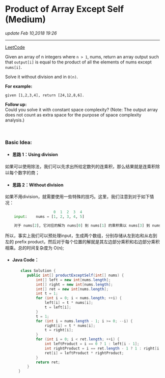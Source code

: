 #  Product of Array Except Self (Medium)
_update Feb 10,2018  19:26_

---
[LeetCode](https://leetcode.com/problems/product-of-array-except-self/description/)


Given an array of n integers where `n > 1`, nums, return an array output such that `output[i]` is equal to the product of all the elements of nums except `nums[i]`.

Solve it without division and in `O(n)`.

**For example:**

    given [1,2,3,4], return [24,12,8,6].

**Follow up:**  
Could you solve it with constant space complexity? (Note: The output array does not count as extra space for the purpose of space complexity analysis.)

<br>

### Basic Idea:
* #### 思路 1：Using division
如果可以使用除法，我们可以先求出所给定数列的连乘积，那么结果就是连乘积除以每个数字的商；

* #### 思路 2：Without division
如果不用division，就需要使用一些特殊的技巧。这里，我们注意到对于如下情况：
```python
                      0  1  2  3  4
    input:    nums = [1, 2, 3, 4, 5]

    对于 nums[2], 它对应的解为 nums[0] 到 nums[1] 的乘积乘以 nums[3] 到 nums[4] 的乘积
```
所以，事实上我们可以预处理input，生成两个数组，分别存储从左到右和从右到左的 prefix product，然后对于每个位置的解就是其左边部分乘积和右边部分乘积相乘。总的时间复杂度为 O(n);
  *  #### Java Code：
  ```java
         class Solution {
            public int[] productExceptSelf(int[] nums) {
                int[] left = new int[nums.length];
                int[] right = new int[nums.length];
                int[] ret = new int[nums.length];
                int t = 1;
                for (int i = 0; i < nums.length; ++i) {
                    left[i] = t * nums[i];
                    t = left[i];
                }
                t = 1;
                for (int i = nums.length - 1; i >= 0; --i) {
                    right[i] = t * nums[i];
                    t = right[i];
                }
                for (int i = 0; i < ret.length; ++i) {
                    int leftProduct = i == 0 ? 1 : left[i - 1];
                    int rightProduct = i == ret.length - 1 ? 1 : right[i + 1];
                    ret[i] = leftProduct * rightProduct;
                }
                return ret;
            }
        }
``` 